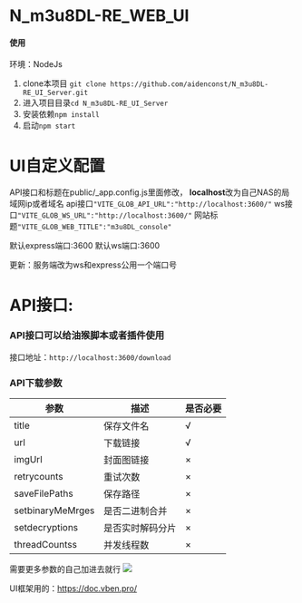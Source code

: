 # N_m3u8DL-RE_WEB_UI
#### 使用
环境：NodeJs
1. clone本项目 `git clone https://github.com/aidenconst/N_m3u8DL-RE_UI_Server.git`
2. 进入项目目录`cd N_m3u8DL-RE_UI_Server`
3. 安装依赖`npm install`
4. 启动`npm start`
# UI自定义配置
API接口和标题在public/_app.config.js里面修改，
**localhost**改为自己NAS的局域网ip或者域名
api接口`"VITE_GLOB_API_URL":"http://localhost:3600/"`
ws接口`"VITE_GLOB_WS_URL":"http://localhost:3600/"`
网站标题`"VITE_GLOB_WEB_TITLE":"m3u8DL_console"`

默认express端口:3600
默认ws端口:3600

更新：服务端改为ws和express公用一个端口号

# API接口:

### API接口可以给油猴脚本或者插件使用
接口地址：`http://localhost:3600/download`
### API下载参数
参数  | 描述  | 是否必要
 ---- | ----- | ------  
title  | 保存文件名 | √
url  | 下载链接 | √
imgUrl  | 封面图链接 | ×
retrycounts  | 重试次数 | ×
saveFilePaths  | 保存路径 | ×
setbinaryMeMrges  | 是否二进制合并 | ×
setdecryptions  | 是否实时解码分片 | ×
threadCountss  | 并发线程数 | ×


需要更多参数的自己加进去就行
<img src="https://github.com/aidenconst/N_m3u8DL-RE_WEB_UI/blob/d67176fb2682ad3c1b1a7d9f82a65b2f3e8946aa/1.PNG">

UI框架用的：https://doc.vben.pro/
